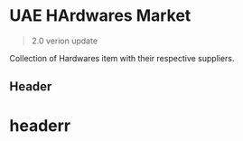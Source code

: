 # UAE HArdwares Market
>  2.0 verion update

Collection of Hardwares item with their respective suppliers. 


## Header

# headerr


